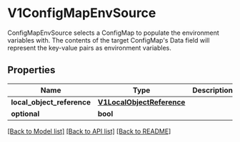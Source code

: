 # V1ConfigMapEnvSource

ConfigMapEnvSource selects a ConfigMap to populate the environment variables with.  The contents of the target ConfigMap's Data field will represent the key-value pairs as environment variables.
## Properties
Name | Type | Description | Notes
------------ | ------------- | ------------- | -------------
**local_object_reference** | [**V1LocalObjectReference**](V1LocalObjectReference.md) |  | [optional] 
**optional** | **bool** |  | [optional] 

[[Back to Model list]](../README.md#documentation-for-models) [[Back to API list]](../README.md#documentation-for-api-endpoints) [[Back to README]](../README.md)


